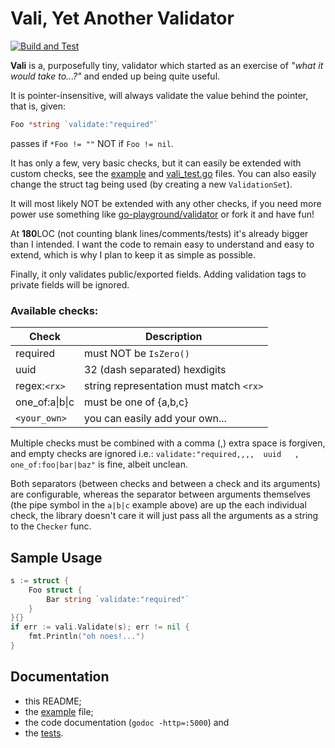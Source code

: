 # Vali, Yet Another **Vali**dator

[![Build and Test](https://github.com/alexaandru/vali/actions/workflows/ci.yml/badge.svg)](https://github.com/alexaandru/vali/actions/workflows/ci.yml)

**Vali** is a, purposefully tiny, validator which started as an exercise
of _"what it would take to...?"_ and ended up being quite useful.

It is pointer-insensitive, will always validate the value
behind the pointer, that is, given:

```Go
Foo *string `validate:"required"`
```

passes if `*Foo != ""` NOT if `Foo != nil`.

It has only a few, very basic checks, but it can easily be extended
with custom checks, see the [example](example_test.go) and
[vali_test.go](vali_test.go) files. You can also easily change the
struct tag being used (by creating a new `ValidationSet`).

It will most likely NOT be extended with any other checks, if you need
more power use something like [go-playground/validator](https://github.com/go-playground/validator)
or fork it and have fun!

At **180**LOC (not counting blank lines/comments/tests) it's already
bigger than I intended. I want the code to remain easy to understand
and easy to extend, which is why I plan to keep it as simple as possible.

Finally, it only validates public/exported fields. Adding validation
tags to private fields will be ignored.

### Available checks:

| Check          | Description                             |
| -------------- | --------------------------------------- |
| required       | must NOT be `IsZero()`                  |
| uuid           | 32 (dash separated) hexdigits           |
| regex:`<rx>`   | string representation must match `<rx>` |
| one_of:a\|b\|c | must be one of {a,b,c}                  |
| `<your_own>`   | you can easily add your own...          |

Multiple checks must be combined with a comma (,) extra space
is forgiven, and empty checks are ignored i.e.:
`validate:"required,,,,  uuid   , one_of:foo|bar|baz"` is fine, albeit unclean.

Both separators (between checks and between a check and its arguments)
are configurable, whereas the separator between arguments themselves (the
pipe symbol in the `a|b|c` example above) are up the each individual check,
the library doesn't care it will just pass all the arguments as a string
to the `Checker` func.

## Sample Usage

```Go
s := struct {
	Foo struct {
		Bar string `validate:"required"`
	}
}{}
if err := vali.Validate(s); err != nil {
    fmt.Println("oh noes!...")
}
```

## Documentation

- this README;
- the [example](example_test.go) file;
- the code documentation (`godoc -http=:5000`) and
- the [tests](vali_test.go).
